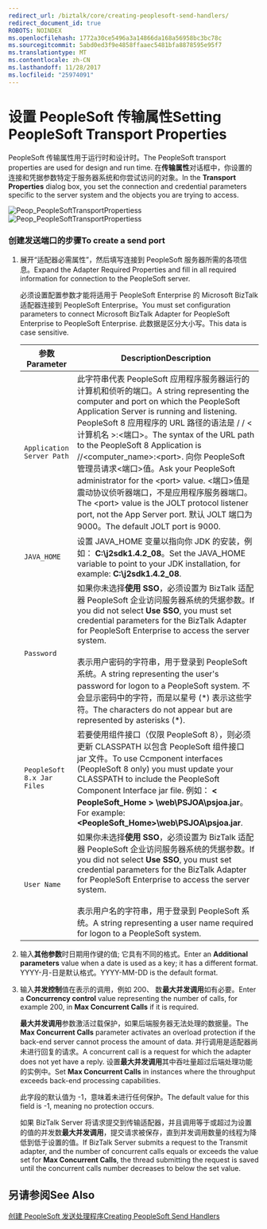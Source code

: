 ```yaml
---
redirect_url: /biztalk/core/creating-peoplesoft-send-handlers/
redirect_document_id: true
ROBOTS: NOINDEX
ms.openlocfilehash: 1772a30ce5496a3a14866da168a56958bc3bc78c
ms.sourcegitcommit: 5abd0ed3f9e4858ffaaec5481bfa8878595e95f7
ms.translationtype: MT
ms.contentlocale: zh-CN
ms.lasthandoff: 11/28/2017
ms.locfileid: "25974091"
---
```

# <a name="setting-peoplesoft-transport-properties"></a><span data-ttu-id="afcb5-101">设置 PeopleSoft 传输属性</span><span class="sxs-lookup"><span data-stu-id="afcb5-101">Setting PeopleSoft Transport Properties</span></span>
<span data-ttu-id="afcb5-102">PeopleSoft 传输属性用于运行时和设计时。</span><span class="sxs-lookup"><span data-stu-id="afcb5-102">The PeopleSoft transport properties are used for design and run time.</span></span> <span data-ttu-id="afcb5-103">在**传输属性**对话框中，你设置的连接和凭据参数特定于服务器系统和你尝试访问的对象。</span><span class="sxs-lookup"><span data-stu-id="afcb5-103">In the **Transport Properties** dialog box, you set the connection and credential parameters specific to the server system and the objects you are trying to access.</span></span>  
  
 <span data-ttu-id="afcb5-104">![](../core/media/peop-peoplesofttransportpropertiess.gif "Peop_PeopleSoftTransportPropertiess")</span><span class="sxs-lookup"><span data-stu-id="afcb5-104">![](../core/media/peop-peoplesofttransportpropertiess.gif "Peop_PeopleSoftTransportPropertiess")</span></span>  
  
### <a name="to-create-a-send-port"></a><span data-ttu-id="afcb5-105">创建发送端口的步骤</span><span class="sxs-lookup"><span data-stu-id="afcb5-105">To create a send port</span></span>  
  
1.  <span data-ttu-id="afcb5-106">展开“适配器必需属性”，然后填写连接到 PeopleSoft 服务器所需的各项信息。</span><span class="sxs-lookup"><span data-stu-id="afcb5-106">Expand the Adapter Required Properties and fill in all required information for connection to the PeopleSoft server.</span></span>  
  
     <span data-ttu-id="afcb5-107">必须设置配置参数才能将适用于 PeopleSoft Enterprise 的 Microsoft BizTalk 适配器连接到 PeopleSoft Enterprise。</span><span class="sxs-lookup"><span data-stu-id="afcb5-107">You must set configuration parameters to connect Microsoft BizTalk Adapter for PeopleSoft Enterprise to PeopleSoft Enterprise.</span></span> <span data-ttu-id="afcb5-108">此数据是区分大小写。</span><span class="sxs-lookup"><span data-stu-id="afcb5-108">This data is case sensitive.</span></span>  
  
    |<span data-ttu-id="afcb5-109">参数</span><span class="sxs-lookup"><span data-stu-id="afcb5-109">Parameter</span></span>|<span data-ttu-id="afcb5-110">Description</span><span class="sxs-lookup"><span data-stu-id="afcb5-110">Description</span></span>|  
    |---------------|-----------------|  
    |`Application Server Path`|<span data-ttu-id="afcb5-111">此字符串代表 PeopleSoft 应用程序服务器运行的计算机和侦听的端口。</span><span class="sxs-lookup"><span data-stu-id="afcb5-111">A string representing the computer and port on which the PeopleSoft Application Server is running and listening.</span></span> <span data-ttu-id="afcb5-112">PeopleSoft 8 应用程序的 URL 路径的语法是 / / < 计算机名 >:\<端口\>。</span><span class="sxs-lookup"><span data-stu-id="afcb5-112">The syntax of the URL path to the PeopleSoft 8 Application is //<computer_name>:\<port\>.</span></span> <span data-ttu-id="afcb5-113">向你 PeopleSoft 管理员请求\<端口\>值。</span><span class="sxs-lookup"><span data-stu-id="afcb5-113">Ask your PeopleSoft administrator for the \<port\> value.</span></span> <span data-ttu-id="afcb5-114">\<端口\>值是震动协议侦听器端口，不是应用程序服务器端口。</span><span class="sxs-lookup"><span data-stu-id="afcb5-114">The \<port\> value is the JOLT protocol listener port, not the App Server port.</span></span> <span data-ttu-id="afcb5-115">默认 JOLT 端口为 9000。</span><span class="sxs-lookup"><span data-stu-id="afcb5-115">The default JOLT port is 9000.</span></span>|  
    |`JAVA_HOME`|<span data-ttu-id="afcb5-116">设置 JAVA_HOME 变量以指向你 JDK 的安装，例如： **C:\j2sdk1.4.2_08**。</span><span class="sxs-lookup"><span data-stu-id="afcb5-116">Set the JAVA_HOME variable to point to your JDK installation, for example: **C:\j2sdk1.4.2_08**.</span></span>|  
    |`Password`|<span data-ttu-id="afcb5-117">如果你未选择**使用 SSO**，必须设置为 BizTalk 适配器 PeopleSoft 企业访问服务器系统的凭据参数。</span><span class="sxs-lookup"><span data-stu-id="afcb5-117">If you did not select **Use SSO**, you must set credential parameters for the BizTalk Adapter for PeopleSoft Enterprise to access the server system.</span></span><br /><br /> <span data-ttu-id="afcb5-118">表示用户密码的字符串，用于登录到 PeopleSoft 系统。</span><span class="sxs-lookup"><span data-stu-id="afcb5-118">A string representing the user's password for logon to a PeopleSoft system.</span></span> <span data-ttu-id="afcb5-119">不会显示密码中的字符，而是以星号 (\*) 表示这些字符。</span><span class="sxs-lookup"><span data-stu-id="afcb5-119">The characters do not appear but are represented by asterisks (\*).</span></span>|  
    |`PeopleSoft 8.x Jar Files`|<span data-ttu-id="afcb5-120">若要使用组件接口（仅限 PeopleSoft 8），则必须更新 CLASSPATH 以包含 PeopleSoft 组件接口 jar 文件。</span><span class="sxs-lookup"><span data-stu-id="afcb5-120">To use Ccmponent interfaces (PeopleSoft 8 only) you must update your CLASSPATH to include the PeopleSoft Component Interface jar file.</span></span> <span data-ttu-id="afcb5-121">例如： **< PeopleSoft_Home > \web\PSJOA\psjoa.jar**。</span><span class="sxs-lookup"><span data-stu-id="afcb5-121">For example: **<PeopleSoft_Home>\web\PSJOA\psjoa.jar**.</span></span>|  
    |`User Name`|<span data-ttu-id="afcb5-122">如果你未选择**使用 SSO**，必须设置为 BizTalk 适配器 PeopleSoft 企业访问服务器系统的凭据参数。</span><span class="sxs-lookup"><span data-stu-id="afcb5-122">If you did not select **Use SSO**, you must set credential parameters for the BizTalk Adapter for PeopleSoft Enterprise to access the server system.</span></span><br /><br /> <span data-ttu-id="afcb5-123">表示用户名的字符串，用于登录到 PeopleSoft 系统。</span><span class="sxs-lookup"><span data-stu-id="afcb5-123">A string representing a user name required for logon to a PeopleSoft system.</span></span>|  
  
2.  <span data-ttu-id="afcb5-124">输入**其他参数**时日期用作键的值; 它具有不同的格式。</span><span class="sxs-lookup"><span data-stu-id="afcb5-124">Enter an **Additional parameters** value when a date is used as a key; it has a different format.</span></span> <span data-ttu-id="afcb5-125">YYYY-月-日是默认格式。</span><span class="sxs-lookup"><span data-stu-id="afcb5-125">YYYY-MM-DD is the default format.</span></span>  
  
3.  <span data-ttu-id="afcb5-126">输入**并发控制**值在表示的调用，例如 200、 数**最大并发调用**如有必要。</span><span class="sxs-lookup"><span data-stu-id="afcb5-126">Enter a **Concurrency control** value representing the number of calls, for example 200, in **Max Concurrent Calls** if it is required.</span></span>  
  
     <span data-ttu-id="afcb5-127">**最大并发调用**参数激活过载保护，如果后端服务器无法处理的数据量。</span><span class="sxs-lookup"><span data-stu-id="afcb5-127">The **Max Concurrent Calls** parameter activates an overload protection if the back-end server cannot process the amount of data.</span></span> <span data-ttu-id="afcb5-128">并行调用是适配器尚未进行回复的请求。</span><span class="sxs-lookup"><span data-stu-id="afcb5-128">A concurrent call is a request for which the adapter does not yet have a reply.</span></span> <span data-ttu-id="afcb5-129">设置**最大并发调用**其中吞吐量超过后端处理功能的实例中。</span><span class="sxs-lookup"><span data-stu-id="afcb5-129">Set **Max Concurrent Calls** in instances where the throughput exceeds back-end processing capabilities.</span></span>  
  
     <span data-ttu-id="afcb5-130">此字段的默认值为 -1，意味着未进行任何保护。</span><span class="sxs-lookup"><span data-stu-id="afcb5-130">The default value for this field is -1, meaning no protection occurs.</span></span>  
  
     <span data-ttu-id="afcb5-131">如果 BizTalk Server 将请求提交到传输适配器，并且调用等于或超过为设置的值的并发数**最大并发调用**，提交请求被保存，直到并发调用数量的线程为降低到低于设置的值。</span><span class="sxs-lookup"><span data-stu-id="afcb5-131">If BizTalk Server submits a request to the Transmit adapter, and the number of concurrent calls equals or exceeds the value set for **Max Concurrent Calls**, the thread submitting the request is saved until the concurrent calls number decreases to below the set value.</span></span>  
  
## <a name="see-also"></a><span data-ttu-id="afcb5-132">另请参阅</span><span class="sxs-lookup"><span data-stu-id="afcb5-132">See Also</span></span>  
 [<span data-ttu-id="afcb5-133">创建 PeopleSoft 发送处理程序</span><span class="sxs-lookup"><span data-stu-id="afcb5-133">Creating PeopleSoft Send Handlers</span></span>](../core/creating-peoplesoft-send-handlers.md)